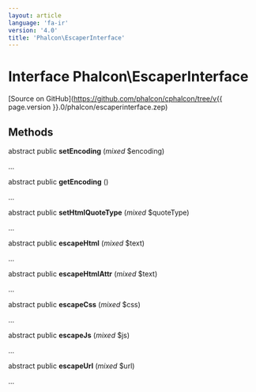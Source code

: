```yaml
---
layout: article
language: 'fa-ir'
version: '4.0'
title: 'Phalcon\EscaperInterface'
---
```

# Interface **Phalcon\EscaperInterface**

[Source on GitHub](https://github.com/phalcon/cphalcon/tree/v{{ page.version }}.0/phalcon/escaperinterface.zep)

## Methods

abstract public **setEncoding** (*mixed* $encoding)

...

abstract public **getEncoding** ()

...

abstract public **setHtmlQuoteType** (*mixed* $quoteType)

...

abstract public **escapeHtml** (*mixed* $text)

...

abstract public **escapeHtmlAttr** (*mixed* $text)

...

abstract public **escapeCss** (*mixed* $css)

...

abstract public **escapeJs** (*mixed* $js)

...

abstract public **escapeUrl** (*mixed* $url)

...